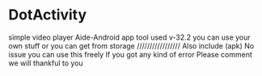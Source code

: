 # DotActivity
simple video player
Aide-Android app tool used v-32.2
you can use your own stuff
or you can get from storage
/////////////////
Also include (apk)
No issue you can use this freely
If you got any kind of error 
Please comment
we will thankful to you

